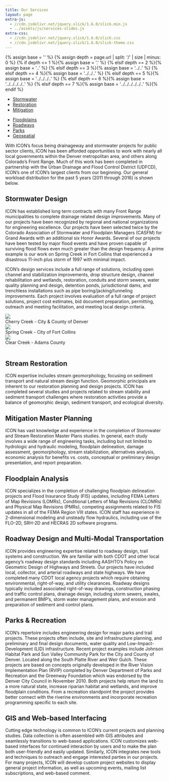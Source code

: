 ```yaml
---
title: Our Services
layout: page
extra-js:
  - //cdn.jsdelivr.net/jquery.slick/1.6.0/slick.min.js
  - ../assets/js/services-slides.js
extra-css:
  - //cdn.jsdelivr.net/jquery.slick/1.6.0/slick.css
  - //cdn.jsdelivr.net/jquery.slick/1.6.0/slick-theme.css
---
```


{% assign base = '' %}
{% assign depth = page.url | split: '/' | size | minus: 0 %}
{% if    depth <= 1 %}{% assign base = '.' %}
{% elsif depth == 2 %}{% assign base = '..' %}
{% elsif depth == 3 %}{% assign base = '../..' %}
{% elsif depth == 4 %}{% assign base = '../../..' %}
{% elsif depth == 5 %}{% assign base = '../../../..' %}
{% elsif depth == 6 %}{% assign base = '../../../../..' %}
{% elsif depth == 7 %}{% assign base = '../../../../../..' %}{% endif %}

<section>
  <ul class="actions fit small">
    <li><a href="#stormwater-design" class="button fit small special">Stormwater</a></li>
    <li><a href="#stream-restoration" class="button fit small">Restoration</a></li>
    <li><a href="#mitigation-master-planning" class="button fit small special">Mitigation</a></li>
  </ul>
  <ul class="actions fit small">  
    <li><a href="#floodplain-analysis" class="button fit small">Floodplains</a></li>
    <li><a href="#roadway-design-and-multi-modal-transportation" class="button fit small special">Roadways</a></li>
    <li><a href="#parks--recreation" class="button fit small">Parks</a></li>
    <li><a href="#gis-and-web-based-interfacing" class="button fit small special">Geospatial</a></li>
  </ul>
</section>

With ICON’s focus being drainageway and stormwater projects for public sector
clients, ICON has been afforded opportunities to work with nearly all local
governments within the Denver metropolitan area, and others along Colorado’s
Front Range.   Much of this work has been completed in partnership with the
Urban Drainage and Flood Control District (UDFCD), ICON’s one of ICON’s largest
clients from our beginning.  Our general workload distribution for the past 5
years (2011 through 2016) is shown below.

## Stormwater Design

ICON has established long term contracts with many Front Range municipalities to
complete drainage related design improvements. Many of our projects have been
recognized by regional and national organizations for engineering excellence.
Our projects have been selected twice by the Colorado Association of Stormwater
and Floodplain Managers (CASFM) for Grand Awards with an additional six Honor
Awards. Several of our projects have been tested by major flood events and have
proven capable of surviving flood flows even much greater than the design
frequency. A prime example is our work on Spring Creek in Fort Collins that
experienced a disastrous 11-inch plus storm of 1997 with minimal impact.

ICON’s design services include a full range of solutions, including open channel
and stabilization improvements, drop structure design, channel rehabilitation
and wetlands, restoration, conduits and storm sewers, water quality planning and
design, detention ponds, jurisdictional dams, and trenchless installations such
as pipe boring/jacking/tunneling improvements. Each project involves evaluation
of a full range of project solutions, project cost estimates, bid document
preparation, permitting, outreach and meeting facilitation, and meeting local
design criteria.

<div class="row">
<div class="8u -2u 12u$(small)">
<div class="sd-slides">
<div class="image fit slide">
<img src="{{base}}/images/sd-cherry-creek.jpg">
<div class="slide_caption">Cherry Creek - City & County of Denver</div>
</div>
<div class="image fit slide">
<img src="{{base}}/images/sd-spring-creek.jpg">
<div class="slide_caption">Spring Creek - City of Fort Collins</div>
</div>
<div class="image fit slide">
<img src="{{base}}/images/sd-clear-creek.jpg">
<div class="slide_caption">Clear Creek - Adams County</div>
</div>
</div>
</div>
</div>
<br />

## Stream Restoration

ICON expertise includes stream geomorphology, focusing on sediment transport and
natural stream design function.  Geomorphic principals are inherent to our
restoration planning and design projects.  ICON has completed several studies
and projects related to stream stability and sediment transport challenges where
restoration activities provide a balance of geomorphic design, sediment
transport, and ecological diversity.



## Mitigation Master Planning

ICON has vast knowledge and experience in the completion of Stormwater and
Stream Restoration Master Plans studies. In general, each study involves a wide
range of engineering tasks, including but not limited to hydrologic and
hydraulic modeling, floodplain delineation, damage assessment, geomorphology,
stream stabilization, alternatives analysis, economic analysis for benefits vs.
costs, conceptual or preliminary design presentation, and report preparation.




## Floodplain Analysis

ICON specializes in the completion of challenging floodplain delineation
projects and Flood Insurance Study (FIS) updates, including FEMA Letters of Map
Revisions (LOMRs), Conditional Letters of Map Revisions (CLOMRs) and Physical
Map Revisions (PMRs), competing assignments related to FIS updates in all of the
FEMA Region VIII states. ICON staff has experience in 2-dimensional modeling and
unsteady flow hydraulics, including use of the FLO-2D, SRH-2D and HECRAS 2D
software programs.



## Roadway Design and Multi-Modal Transportation

ICON provides engineering expertise related to roadway design, trail systems and
construction. We are familiar with both CDOT and other local agency’s roadway
design standards including AASHTO’s Policy on Geometric Design of Highways and
Streets. Our projects have included local, collector, and arterial roadways and
state highways. We have completed many CDOT local agency projects which require
obtaining environmental, right-of-way, and utility clearances. Roadway designs
typically included associated right-of-way drawings, construction phasing and
traffic control plans, drainage design, including storm sewers, swales, and
permanent BMP’s, storm water management plans, and erosion and preparation of
sediment and control plans.




## Parks & Recreation

ICON’s repertoire includes engineering design for major parks and trail
projects.  These projects often include, site and infrastructure planning, and
preliminary and final design documents, water quality and Low-Impact-Development
(LID) infrastructure.  Recent project examples include Johnson Habitat Park and
Sun Valley Community Park for the City and County of Denver.  Located along the
South Platte River and Weir Gulch. These projects are based on concepts
originally developed in the River Vision Implementation Plan (RVIP) completed by
Denver Department of Parks and Recreation and the Greenway Foundation which was
endorsed by the Denver City Council in November 2010. Both projects help return
the land to a more natural state, increase riparian habitat and wetlands, and
improve floodplain conditions. From a recreation standpoint the project provides
better connect with the riverine environments and incorporate recreation
programming specific to each site.  




## GIS and Web-based Interfacing

Cutting edge technology is common to ICON’s current projects and planning
studies. Data collection is often assembled with GIS attributes and seamlessly
transitions to web-based applications. ICON customizes web-based interfaces for
continued interaction by users and to make the plan both user-friendly and
easily updated. Similarly, ICON integrates new tools and techniques to outreach
and engage interested parties in our projects. For many projects, ICON will
develop custom project websites to display general project information, as well
as upcoming events, mailing list subscriptions, and web-based comment.
